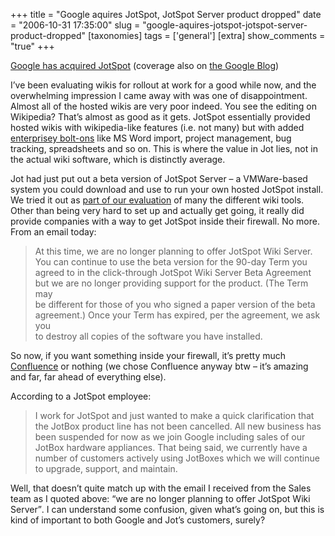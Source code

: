 +++
title = "Google aquires JotSpot, JotSpot Server product dropped"
date = "2006-10-31 17:35:00"
slug = "google-aquires-jotspot-jotspot-server-product-dropped"
[taxonomies]
tags = ['general']
[extra]
show_comments = "true"
+++

[Google has acquired JotSpot](http://www.jot.com/google/faq.html) (coverage also on [the Google Blog](http://googleblog.blogspot.com/2006/10/spot-on.html))

I’ve been evaluating wikis for rollout at work for a good while now, and the overwhelming impression I came away with was one of disappointment. Almost all of the hosted wikis are very poor indeed. You see the editing on Wikipedia? That’s almost as good as it gets. JotSpot essentially provided hosted wikis with wikipedia-like features (i.e. not many) but with added [enterprisey bolt-ons](http://www.jot.com/gallery/) like MS Word import, project management, bug tracking, spreadsheets and so on. This is where the value in Jot lies, not in the actual wiki software, which is distinctly average.

Jot had just put out a beta version of JotSpot Server – a VMWare-based system you could download and use to run your own hosted JotSpot install. We tried it out as [part of our evaluation](http://philwilson.org/blog/2006/10/wiki-comparison-matrix.html) of many the different wiki tools. Other than being very hard to set up and actually get going, it really did provide companies with a way to get JotSpot inside their firewall. No more. From an email today:

> At this time, we are no longer planning to offer JotSpot Wiki Server.  
> You can continue to use the beta version for the 90-day Term you  
> agreed to in the click-through JotSpot Wiki Server Beta Agreement  
> but we are no longer providing support for the product. (The Term may  
> be different for those of you who signed a paper version of the beta  
> agreement.) Once your Term has expired, per the agreement, we ask you  
> to destroy all copies of the software you have installed.

So now, if you want something inside your firewall, it’s pretty much [Confluence](http://www.atlassian.com/software/confluence/) or nothing (we chose Confluence anyway btw – it’s amazing and far, far ahead of everything else).

<ins></ins>

According to a JotSpot employee:

> I work for JotSpot and just wanted to make a quick clarification that the JotBox product line has not been cancelled. All new business has been suspended for now as we join Google including sales of our JotBox hardware appliances. That being said, we currently have a number of customers actively using JotBoxes which we will continue to upgrade, support, and maintain.

Well, that doesn’t quite match up with the email I received from the Sales team as I quoted above: <q>we are no longer planning to offer JotSpot Wiki Server</q>. I can understand some confusion, given what’s going on, but this is kind of important to both Google and Jot’s customers, surely?
